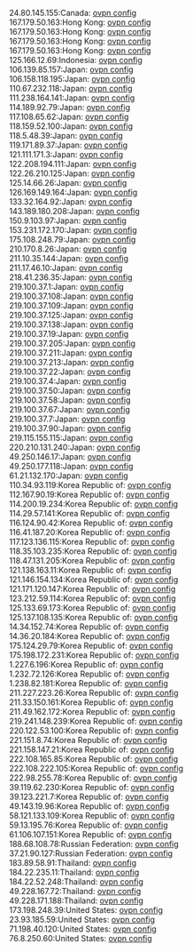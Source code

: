 24.80.145.155:Canada: [ovpn config](vpn/24_80_145_155.ovpn)  
167.179.50.163:Hong Kong: [ovpn config](vpn/167_179_50_163.ovpn)  
167.179.50.163:Hong Kong: [ovpn config](vpn/167_179_50_163.ovpn)  
167.179.50.163:Hong Kong: [ovpn config](vpn/167_179_50_163.ovpn)  
167.179.50.163:Hong Kong: [ovpn config](vpn/167_179_50_163.ovpn)  
125.166.12.69:Indonesia: [ovpn config](vpn/125_166_12_69.ovpn)  
106.139.85.157:Japan: [ovpn config](vpn/106_139_85_157.ovpn)  
106.158.118.195:Japan: [ovpn config](vpn/106_158_118_195.ovpn)  
110.67.232.118:Japan: [ovpn config](vpn/110_67_232_118.ovpn)  
111.238.164.141:Japan: [ovpn config](vpn/111_238_164_141.ovpn)  
114.189.92.79:Japan: [ovpn config](vpn/114_189_92_79.ovpn)  
117.108.65.62:Japan: [ovpn config](vpn/117_108_65_62.ovpn)  
118.159.52.100:Japan: [ovpn config](vpn/118_159_52_100.ovpn)  
118.5.48.39:Japan: [ovpn config](vpn/118_5_48_39.ovpn)  
119.171.89.37:Japan: [ovpn config](vpn/119_171_89_37.ovpn)  
121.111.171.3:Japan: [ovpn config](vpn/121_111_171_3.ovpn)  
122.208.194.111:Japan: [ovpn config](vpn/122_208_194_111.ovpn)  
122.26.210.125:Japan: [ovpn config](vpn/122_26_210_125.ovpn)  
125.14.66.26:Japan: [ovpn config](vpn/125_14_66_26.ovpn)  
126.169.149.164:Japan: [ovpn config](vpn/126_169_149_164.ovpn)  
133.32.164.92:Japan: [ovpn config](vpn/133_32_164_92.ovpn)  
143.189.180.208:Japan: [ovpn config](vpn/143_189_180_208.ovpn)  
150.9.103.97:Japan: [ovpn config](vpn/150_9_103_97.ovpn)  
153.231.172.170:Japan: [ovpn config](vpn/153_231_172_170.ovpn)  
175.108.248.79:Japan: [ovpn config](vpn/175_108_248_79.ovpn)  
210.170.8.26:Japan: [ovpn config](vpn/210_170_8_26.ovpn)  
211.10.35.144:Japan: [ovpn config](vpn/211_10_35_144.ovpn)  
211.17.46.10:Japan: [ovpn config](vpn/211_17_46_10.ovpn)  
218.41.236.35:Japan: [ovpn config](vpn/218_41_236_35.ovpn)  
219.100.37.1:Japan: [ovpn config](vpn/219_100_37_1.ovpn)  
219.100.37.108:Japan: [ovpn config](vpn/219_100_37_108.ovpn)  
219.100.37.109:Japan: [ovpn config](vpn/219_100_37_109.ovpn)  
219.100.37.125:Japan: [ovpn config](vpn/219_100_37_125.ovpn)  
219.100.37.138:Japan: [ovpn config](vpn/219_100_37_138.ovpn)  
219.100.37.19:Japan: [ovpn config](vpn/219_100_37_19.ovpn)  
219.100.37.205:Japan: [ovpn config](vpn/219_100_37_205.ovpn)  
219.100.37.211:Japan: [ovpn config](vpn/219_100_37_211.ovpn)  
219.100.37.213:Japan: [ovpn config](vpn/219_100_37_213.ovpn)  
219.100.37.22:Japan: [ovpn config](vpn/219_100_37_22.ovpn)  
219.100.37.4:Japan: [ovpn config](vpn/219_100_37_4.ovpn)  
219.100.37.50:Japan: [ovpn config](vpn/219_100_37_50.ovpn)  
219.100.37.58:Japan: [ovpn config](vpn/219_100_37_58.ovpn)  
219.100.37.67:Japan: [ovpn config](vpn/219_100_37_67.ovpn)  
219.100.37.7:Japan: [ovpn config](vpn/219_100_37_7.ovpn)  
219.100.37.90:Japan: [ovpn config](vpn/219_100_37_90.ovpn)  
219.115.155.115:Japan: [ovpn config](vpn/219_115_155_115.ovpn)  
220.210.131.240:Japan: [ovpn config](vpn/220_210_131_240.ovpn)  
49.250.146.17:Japan: [ovpn config](vpn/49_250_146_17.ovpn)  
49.250.177.118:Japan: [ovpn config](vpn/49_250_177_118.ovpn)  
61.21.132.170:Japan: [ovpn config](vpn/61_21_132_170.ovpn)  
110.34.93.119:Korea Republic of: [ovpn config](vpn/110_34_93_119.ovpn)  
112.167.90.19:Korea Republic of: [ovpn config](vpn/112_167_90_19.ovpn)  
114.200.19.234:Korea Republic of: [ovpn config](vpn/114_200_19_234.ovpn)  
114.29.57.141:Korea Republic of: [ovpn config](vpn/114_29_57_141.ovpn)  
116.124.90.42:Korea Republic of: [ovpn config](vpn/116_124_90_42.ovpn)  
116.41.187.20:Korea Republic of: [ovpn config](vpn/116_41_187_20.ovpn)  
117.123.136.115:Korea Republic of: [ovpn config](vpn/117_123_136_115.ovpn)  
118.35.103.235:Korea Republic of: [ovpn config](vpn/118_35_103_235.ovpn)  
118.47.131.205:Korea Republic of: [ovpn config](vpn/118_47_131_205.ovpn)  
121.138.163.11:Korea Republic of: [ovpn config](vpn/121_138_163_11.ovpn)  
121.146.154.134:Korea Republic of: [ovpn config](vpn/121_146_154_134.ovpn)  
121.171.120.147:Korea Republic of: [ovpn config](vpn/121_171_120_147.ovpn)  
123.212.59.114:Korea Republic of: [ovpn config](vpn/123_212_59_114.ovpn)  
125.133.69.173:Korea Republic of: [ovpn config](vpn/125_133_69_173.ovpn)  
125.137.108.135:Korea Republic of: [ovpn config](vpn/125_137_108_135.ovpn)  
14.34.152.74:Korea Republic of: [ovpn config](vpn/14_34_152_74.ovpn)  
14.36.20.184:Korea Republic of: [ovpn config](vpn/14_36_20_184.ovpn)  
175.124.29.79:Korea Republic of: [ovpn config](vpn/175_124_29_79.ovpn)  
175.198.172.231:Korea Republic of: [ovpn config](vpn/175_198_172_231.ovpn)  
1.227.6.196:Korea Republic of: [ovpn config](vpn/1_227_6_196.ovpn)  
1.232.72.126:Korea Republic of: [ovpn config](vpn/1_232_72_126.ovpn)  
1.238.82.181:Korea Republic of: [ovpn config](vpn/1_238_82_181.ovpn)  
211.227.223.26:Korea Republic of: [ovpn config](vpn/211_227_223_26.ovpn)  
211.33.150.161:Korea Republic of: [ovpn config](vpn/211_33_150_161.ovpn)  
211.49.162.172:Korea Republic of: [ovpn config](vpn/211_49_162_172.ovpn)  
219.241.148.239:Korea Republic of: [ovpn config](vpn/219_241_148_239.ovpn)  
220.122.53.100:Korea Republic of: [ovpn config](vpn/220_122_53_100.ovpn)  
221.151.8.74:Korea Republic of: [ovpn config](vpn/221_151_8_74.ovpn)  
221.158.147.21:Korea Republic of: [ovpn config](vpn/221_158_147_21.ovpn)  
222.108.165.85:Korea Republic of: [ovpn config](vpn/222_108_165_85.ovpn)  
222.108.222.105:Korea Republic of: [ovpn config](vpn/222_108_222_105.ovpn)  
222.98.255.78:Korea Republic of: [ovpn config](vpn/222_98_255_78.ovpn)  
39.119.62.230:Korea Republic of: [ovpn config](vpn/39_119_62_230.ovpn)  
39.123.221.7:Korea Republic of: [ovpn config](vpn/39_123_221_7.ovpn)  
49.143.19.96:Korea Republic of: [ovpn config](vpn/49_143_19_96.ovpn)  
58.121.133.109:Korea Republic of: [ovpn config](vpn/58_121_133_109.ovpn)  
59.13.195.76:Korea Republic of: [ovpn config](vpn/59_13_195_76.ovpn)  
61.106.107.151:Korea Republic of: [ovpn config](vpn/61_106_107_151.ovpn)  
188.68.108.78:Russian Federation: [ovpn config](vpn/188_68_108_78.ovpn)  
37.21.90.127:Russian Federation: [ovpn config](vpn/37_21_90_127.ovpn)  
183.89.58.91:Thailand: [ovpn config](vpn/183_89_58_91.ovpn)  
184.22.235.11:Thailand: [ovpn config](vpn/184_22_235_11.ovpn)  
184.22.52.248:Thailand: [ovpn config](vpn/184_22_52_248.ovpn)  
49.228.167.72:Thailand: [ovpn config](vpn/49_228_167_72.ovpn)  
49.228.171.188:Thailand: [ovpn config](vpn/49_228_171_188.ovpn)  
173.198.248.39:United States: [ovpn config](vpn/173_198_248_39.ovpn)  
23.93.185.59:United States: [ovpn config](vpn/23_93_185_59.ovpn)  
71.198.40.120:United States: [ovpn config](vpn/71_198_40_120.ovpn)  
76.8.250.60:United States: [ovpn config](vpn/76_8_250_60.ovpn)  

